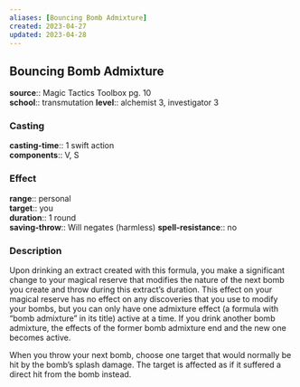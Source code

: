 ```yaml
---
aliases: [Bouncing Bomb Admixture]
created: 2023-04-27
updated: 2023-04-28
---
```


## Bouncing Bomb Admixture

**source**:: Magic Tactics Toolbox pg. 10  
**school**:: transmutation
**level**:: alchemist 3, investigator 3

### Casting

**casting-time**:: 1 swift action  
**components**:: V, S

### Effect

**range**:: personal  
**target**:: you  
**duration**:: 1 round  
**saving-throw**:: Will negates (harmless)
**spell-resistance**:: no

### Description

Upon drinking an extract created with this formula, you make a significant change to your magical reserve that modifies the nature of the next bomb you create and throw during this extract’s duration. This effect on your magical reserve has no effect on any discoveries that you use to modify your bombs, but you can only have one admixture effect (a formula with “bomb admixture” in its title) active at a time. If you drink another bomb admixture, the effects of the former bomb admixture end and the new one becomes active.  
  
When you throw your next bomb, choose one target that would normally be hit by the bomb’s splash damage. The target is affected as if it suffered a direct hit from the bomb instead.
